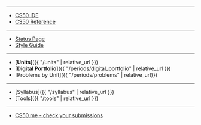 ***

* <a href="https://cs50.io/" target="_blank">CS50 IDE</a>
* <a href="https://reference.cs50.net/" target="_blank">CS50 Reference</a>

***

* <a href="https://cs50.statuspage.io/" target="_blank">Status Page</a>
* <a href="https://cs50.readthedocs.io/style/c/" target="_blank">Style Guide</a>

<!-- ***

* [Period 1]({{ "/periods/1" | relative_url }})
* [Period 5]({{ "/periods/5" | relative_url }})-->

***

* [**Units**]({{ "/units" | relative_url }})
* [**Digital Portfolio**]({{ "/periods/digital_portfolio" | relative_url }})
* [Problems by Unit]({{ "/periods/problems" | relative_url}})

***

* [Syllabus]({{ "/syllabus" | relative_url }})
* [Tools]({{ "/tools" | relative_url }})

***

* <a href="https://cs50.me/" target="_blank">CS50.me - check your submissions</a>
